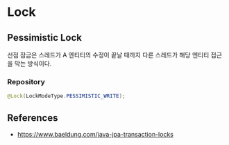 # Lock

## Pessimistic Lock

선점 잠금은 스레드가 A 엔티티의 수정이 끝날 때까지 다른 스레드가 해당 엔티티 접근을 막는 방식이다. 

### Repository 

~~~java
@Lock(LockModeType.PESSIMISTIC_WRITE);
~~~


## References 
- https://www.baeldung.com/java-jpa-transaction-locks